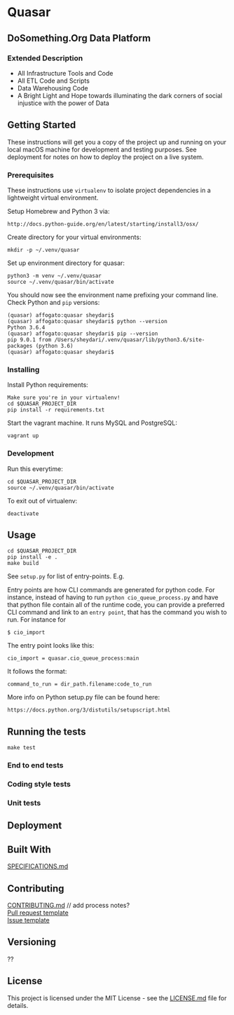 # Quasar

## DoSomething.Org Data Platform

### Extended Description 

* All Infrastructure Tools and Code
* All ETL Code and Scripts
* Data Warehousing Code
* A Bright Light and Hope towards illuminating the dark corners of social injustice with the power of Data

## Getting Started
These instructions will get you a copy of the project up and running on your local macOS machine for development and testing purposes. See deployment for notes on how to deploy the project on a live system.

### Prerequisites

These instructions use `virtualenv` to isolate project dependencies in a lightweight virtual environment.

Setup Homebrew and Python 3 via:
```
http://docs.python-guide.org/en/latest/starting/install3/osx/
```

Create directory for your virtual environments:
```
mkdir -p ~/.venv/quasar
```

Set up environment directory for quasar:

```
python3 -m venv ~/.venv/quasar
source ~/.venv/quasar/bin/activate
```

You should now see the environment name prefixing your command line. Check Python and `pip` versions:

```
(quasar) affogato:quasar sheydari$
(quasar) affogato:quasar sheydari$ python --version
Python 3.6.4
(quasar) affogato:quasar sheydari$ pip --version
pip 9.0.1 from /Users/sheydari/.venv/quasar/lib/python3.6/site-packages (python 3.6)
(quasar) affogato:quasar sheydari$ 

```

### Installing

Install Python requirements:

```
Make sure you're in your virtualenv!
cd $QUASAR_PROJECT_DIR
pip install -r requirements.txt
```

Start the vagrant machine. It runs MySQL and PostgreSQL:

```
vagrant up
```

### Development

Run this everytime:

```
cd $QUASAR_PROJECT_DIR
source ~/.venv/quasar/bin/activate
```

To exit out of virtualenv:
```
deactivate
```

## Usage

```
cd $QUASAR_PROJECT_DIR
pip install -e .
make build
```

See `setup.py` for list of entry-points. E.g.

Entry points are how CLI commands are generated for python code. 
For instance, instead of having to run `python cio_queue_process.py` and
have that python file contain all of the runtime code, you can provide
a preferred CLI command and link to an `entry point`, that has the command
you wish to run. For instance for
```
$ cio_import
```
The entry point looks like this:
```
cio_import = quasar.cio_queue_process:main
```
It follows the format:
```
command_to_run = dir_path.filename:code_to_run
```
More info on Python setup.py file can be found here:
```
https://docs.python.org/3/distutils/setupscript.html
```


## Running the tests

```
make test
```

### End to end tests

### Coding style tests

### Unit tests

## Deployment

## Built With

[SPECIFICATIONS.md](SPECIFICATIONS.md)

## Contributing

[CONTRIBUTING.md](CONTRIBUTING.md) // add process notes?  
[Pull request template](PULL_REQUEST_TEMPLATE)  
[Issue template](issue_template.md)  

## Versioning

??

## License
This project is licensed under the MIT License - see the [LICENSE.md](LICENSE.md) file for details.
